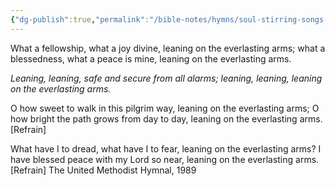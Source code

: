 ```yaml
---
{"dg-publish":true,"permalink":"/bible-notes/hymns/soul-stirring-songs-and-hymns/leaning-on-the-everlasting-arms/","title":"Leaning on the Everlasting Arms"}
---
```



What a fellowship, what a joy divine,
leaning on the everlasting arms;
what a blessedness, what a peace is mine,
leaning on the everlasting arms.

*Leaning, leaning,
safe and secure from all alarms;
leaning, leaning,
leaning on the everlasting arms.*

O how sweet to walk in this pilgrim way,
leaning on the everlasting arms;
O how bright the path grows from day to day,
leaning on the everlasting arms. [Refrain]

What have I to dread, what have I to fear,
leaning on the everlasting arms?
I have blessed peace with my Lord so near,
leaning on the everlasting arms. [Refrain]
The United Methodist Hymnal, 1989